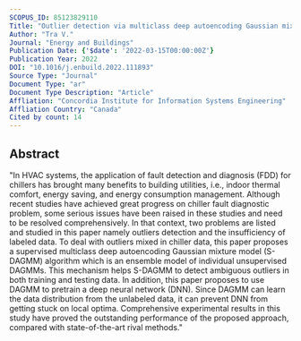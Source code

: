 ```yaml
---
SCOPUS_ID: 85123829110
Title: "Outlier detection via multiclass deep autoencoding Gaussian mixture model for building chiller diagnosis"
Author: "Tra V."
Journal: "Energy and Buildings"
Publication Date: {'$date': '2022-03-15T00:00:00Z'}
Publication Year: 2022
DOI: "10.1016/j.enbuild.2022.111893"
Source Type: "Journal"
Document Type: "ar"
Document Type Description: "Article"
Affliation: "Concordia Institute for Information Systems Engineering"
Affliation Country: "Canada"
Cited by count: 14
---
```


## Abstract
"In HVAC systems, the application of fault detection and diagnosis (FDD) for chillers has brought many benefits to building utilities, i.e., indoor thermal comfort, energy saving, and energy consumption management. Although recent studies have achieved great progress on chiller fault diagnostic problem, some serious issues have been raised in these studies and need to be resolved comprehensively. In that context, two problems are listed and studied in this paper namely outliers detection and the insufficiency of labeled data. To deal with outliers mixed in chiller data, this paper proposes a supervised multiclass deep autoencoding Gaussian mixture model (S-DAGMM) algorithm which is an ensemble model of individual unsupervised DAGMMs. This mechanism helps S-DAGMM to detect ambiguous outliers in both training and testing data. In addition, this paper proposes to use DAGMM to pretrain a deep neural network (DNN). Since DAGMM can learn the data distribution from the unlabeled data, it can prevent DNN from getting stuck on local optima. Comprehensive experimental results in this study have proved the outstanding performance of the proposed approach, compared with state-of-the-art rival methods."
